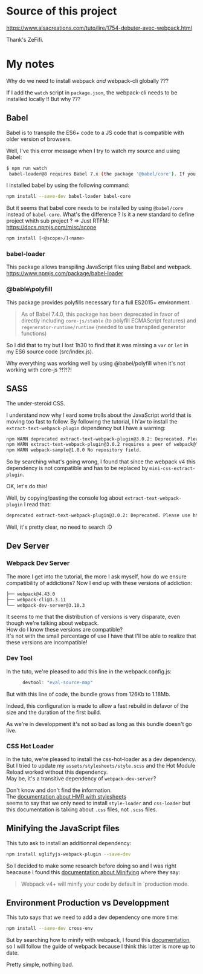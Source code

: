 # Source of this project
https://www.alsacreations.com/tuto/lire/1754-debuter-avec-webpack.html

Thank's ZeFifi.

# My notes

Why do we need to install webpack *and* webpack-cli globally ???

If I add the `watch` script in `package.json`, the webpack-cli needs to be installed locally !! But why ???


## Babel

Babel is to transpile the ES6+ code to a JS code that is compatible with older version of browsers.

Well, I've this error message when I try to watch my source and using Babel:
```bash
$ npm run watch
 babel-loader@8 requires Babel 7.x (the package '@babel/core'). If you'd like to use Babel 6.x ('babel-core'), you should install 'babel-loader@7'.
```

I installed babel by using the following command:
```bash
npm install --save-dev babel-loader babel-core
```

But it seems that babel core needs to be installed by using `@babel/core` instead of `babel-core`.
What's the difference ? Is it a new standard to define project whith sub project ?
=> Just RTFM: https://docs.npmjs.com/misc/scope
```bash
npm install [<@scope>/]<name>
```


### babel-loader

This package allows transpiling JavaScript files using Babel and webpack.
https://www.npmjs.com/package/babel-loader

### @bable\polyfill

This package provides polyfills necessary for a full ES2015+ environment.

> As of Babel 7.4.0, this package has been deprecated in favor of directly including `core-js/stable` (to polyfill ECMAScript features)
> and `regenerator-runtime/runtime` (needed to use transpiled generator functions)

So I did that to try but I lost 1h30 to find that it was missing a `var` or `let` in my ES6 source code (src/index.js).

Why everything was working well by using @babel/polyfill when it's not working with core-js ?!?!?!


## SASS

The under-steroid CSS.

I understand now why I eard some trolls about the JavaScript world that is moving too fast to follow.
By following the tutorial, I h'av to install the `extract-text-webpack-plugin` dependency but I have a warning:
```bash
npm WARN deprecated extract-text-webpack-plugin@3.0.2: Deprecated. Please use https://github.com/webpack-contrib/mini-css-extract-plugin
npm WARN extract-text-webpack-plugin@3.0.2 requires a peer of webpack@^3.1.0 but none is installed. You must install peer dependencies yourself.
npm WARN webpack-sample@1.0.0 No repository field.
```

So by searching what's going wrong, I found that since the webpack v4 this dependency is not compatible and has to be replaced by `mini-css-extract-plugin`.

OK, let's do this!

Well, by copying/pasting the console log about `extract-text-webpack-plugin` I read that:
```bash
deprecated extract-text-webpack-plugin@3.0.2: Deprecated. Please use https://github.com/webpack-contrib/mini-css-extract-plugin
```
Well, it's pretty clear, no need to search :D


## Dev Server

### Webpack Dev Server
The more I get into the tutorial, the more I ask myself, how do we ensure compatibility of addictions? Now I end up with these versions of addiction:
```bash
├── webpack@4.43.0
├── webpack-cli@3.3.11
└── webpack-dev-server@3.10.3
```
It seems to me that the distribution of versions is very disparate, even though we're talking about webpack.  
How do I know these versions are compatible?  
It's not with the small percentage of use I have that I'll be able to realize that these versions are incompatible!


### Dev Tool

In the tuto, we're pleased to add this line in the webpack.config.js:
```JavaScript
      devtool: "eval-source-map"
```
But with this line of code, the bundle grows from 126Kb to 1.18Mb.

Indeed, this configuration is made to allow a fast rebuild in defavor of the size and the duration of the first build.

As we're in developpment it's not so bad as long as this bundle doesn't go live.


### CSS Hot Loader

In the tuto, we're pleased to install the css-hot-loader as a dev dependency.  
But I tried to update my `assets/stylesheets/style.scss` and the Hot Module Reload worked without this dependency.  
May be, it's a transitive dependency of `webpack-dev-server`?

Don't know and don't find the information.  
The [documentation about HMR with stylesheets](https://webpack.js.org/guides/hot-module-replacement/#hmr-with-stylesheets)  
seems to say that we only need to install `style-loader` and `css-loader` but  this documentation is talking about `.css` files, not `.scss` files.


## Minifying the JavaScript files

This tuto ask to install an additionnal dependency:
```bash
npm install uglifyjs-webpack-plugin --save-dev
```
So I decided to make some research before doing so and I was right beacause I found this [documentation about Minifying](https://webpack.js.org/guides/production/#minification) where they say:
> Webpack v4+ will minify your code by default in `production mode.


## Environment Production vs Developpment

This tuto says that we need to add a dev dependency one more time:
```bash
npm install --save-dev cross-env
```

But by searching how to minify with webpack, I found this [documentation](https://webpack.js.org/guides/production/),
so I will follow the guide of webpack because I think this latter is more up to date.

Pretty simple, nothing bad.
